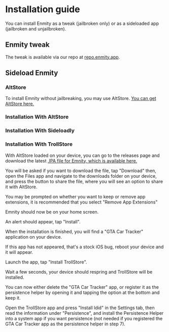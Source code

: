 # Installation guide

You can install Enmity as a tweak (jailbroken only) or as a sideloaded app (jailbroken and unjailbroken).

## Enmity tweak

The tweak is available via our repo at [repo.enmity.app](https://repo.enmity.app).

## Sideload Enmity

### AltStore

To install Emnity without jailbreaking, you may use AltStore. [You can get AltStore here.](https://altstore.io/)
### Installation With AltStore

### Installation With Sideloadly

### Installation With TrollStore
With AltStore loaded on your device, you can go to the releases page and download the latest [.IPA file for Emnity, which is available here.](https://github.com/enmity-mod/tweak/releases/latest)

You will be asked if you want to download the file, tap "Download" then, open the Files app and navigate to the downloads folder on your device, and press the button to share the file, where you will see an option to share it with AltStore.

You may be prompted on whether you want to keep or remove app extensions, it is recommended that you select "Remove App Extensions"

Emnity should now be on your home screen.

An alert should appear, tap "Install".

When the installation is finished, you will find a "GTA Car Tracker" application on your device.

If this app has not appeared, that's a stock iOS bug, reboot your device and it will appear.

Launch the app, tap "Install TrollStore".

Wait a few seconds, your device should respring and TrollStore will be installed.

You can now either delete the "GTA Car Tracker" app, or register it as the persistence helper by opening it and tapping the option at the bottom and keep it.

Open the TrollStore app and press "Install ldid" in the Settings tab, then read the information under "Persistence", and install the Persistence Helper into a system app if you want persistence (not needed if you registered the GTA Car Tracker app as the persistence helper in step 7).